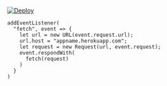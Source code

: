 ﻿[![Deploy](https://www.herokucdn.com/deploy/button.png)](https://dashboard.heroku.com/new?template=https://github.com/yykk6677/op1.git)

```
addEventListener(
  "fetch", event => {
    let url = new URL(event.request.url);
    url.host = "appname.herokuapp.com";
    let request = new Request(url, event.request);
    event.respondWith(
      fetch(request)
    )
  }
)
```
